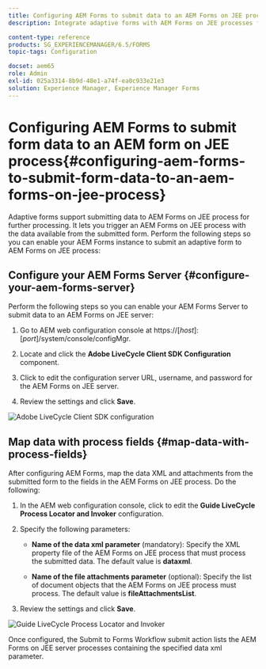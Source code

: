 ```yaml
---
title: Configuring AEM Forms to submit data to an AEM Forms on JEE process
description: Integrate adaptive forms with AEM Forms on JEE processes for processing form data.

content-type: reference
products: SG_EXPERIENCEMANAGER/6.5/FORMS
topic-tags: Configuration

docset: aem65
role: Admin
exl-id: 025a3314-8b9d-48e1-a74f-ea0c933e21e3
solution: Experience Manager, Experience Manager Forms
---
```

# Configuring AEM Forms to submit form data to an AEM form on JEE process{#configuring-aem-forms-to-submit-form-data-to-an-aem-forms-on-jee-process}

Adaptive forms support submitting data to AEM Forms on JEE process for further processing. It lets you trigger an AEM Forms on JEE process with the data available from the submitted form. Perform the following steps so you can enable your AEM Forms instance to submit an adaptive form to AEM Forms on JEE process:

## Configure your AEM Forms Server {#configure-your-aem-forms-server}

Perform the following steps so you can enable your AEM Forms Server to submit data to an AEM Forms on JEE server:

1. Go to AEM web configuration console at https://[*host*]:[*port*]/system/console/configMgr.

1. Locate and click the **Adobe LiveCycle Client SDK Configuration** component.
1. Click to edit the configuration server URL, username, and password for the AEM Forms on JEE server.
1. Review the settings and click **Save**.

![Adobe LiveCycle Client SDK configuration](assets/clientsdkconfiguration.jpg)

## Map data with process fields {#map-data-with-process-fields}

After configuring AEM Forms, map the data XML and attachments from the submitted form to the fields in the AEM Forms on JEE process. Do the following:

1. In the AEM web configuration console, click to edit the **Guide LiveCycle Process Locator and Invoker** configuration.
1. Specify the following parameters:

    * **Name of the data xml parameter** (mandatory): Specify the XML property file of the AEM Forms on JEE process that must process the submitted data. The default value is **dataxml**.
    
    * **Name of the file attachments parameter** (optional): Specify the list of document objects that the AEM Forms on JEE process must process. The default value is **fileAttachmentsList**.

1. Review the settings and click **Save**.

![Guide LiveCycle Process Locator and Invoker](assets/test3.jpg)

Once configured, the Submit to Forms Workflow submit action lists the AEM Forms on JEE server processes containing the specified data xml parameter.
